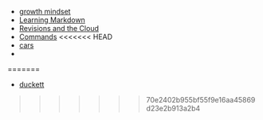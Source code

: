 * [growth mindset](growth_mindset.md)
* [Learning Markdown](Learning_Markdown.md)
* [Revisions and the Cloud](revisions_and_the_cloud.md)
* [Commands](cmd.md)
<<<<<<< HEAD
* [cars](cars.html)
* 
=======
* [duckett](book.md)
>>>>>>> 70e2402b955bf55f9e16aa45869d23e2b913a2b4
